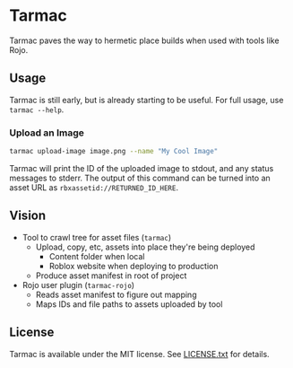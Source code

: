 # Tarmac
Tarmac paves the way to hermetic place builds when used with tools like Rojo.

## Usage
Tarmac is still early, but is already starting to be useful. For full usage, use `tarmac --help`.

### Upload an Image
```bash
tarmac upload-image image.png --name "My Cool Image"
```

Tarmac will print the ID of the uploaded image to stdout, and any status messages to stderr. The output of this command can be turned into an asset URL as `rbxassetid://RETURNED_ID_HERE`.

## Vision
- Tool to crawl tree for asset files (`tarmac`)
	- Upload, copy, etc, assets into place they're being deployed
		- Content folder when local
		- Roblox website when deploying to production
	- Produce asset manifest in root of project
- Rojo user plugin (`tarmac-rojo`)
	- Reads asset manifest to figure out mapping
	- Maps IDs and file paths to assets uploaded by tool

## License
Tarmac is available under the MIT license. See [LICENSE.txt](LICENSE.txt) for details.